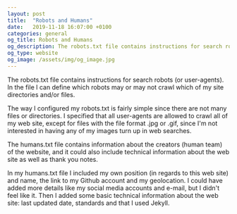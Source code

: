 ```yaml
---
layout: post
title:  "Robots and Humans"
date:   2019-11-18 16:07:00 +0100
categories: general
og_title: Robots and Humans
og_description: The robots.txt file contains instructions for search robots (or user-agents). In the file I can define which robots may or may not crawl which of my site directories and/or files.
og_type: website
og_image: /assets/img/og_image.jpg
---
```

The robots.txt file contains instructions for search robots (or user-agents). In the file I can define which robots may or may not crawl which of my 
site directories and/or files.

The way I configured my robots.txt is fairly simple since there are not many files or directories. I specified that all user-agents are allowed to 
crawl all of my web site, except for files with the file format .jpg or .gif, since I'm not interested in having any of my images turn up in web searches.

The humans.txt file contains information about the creators (human team) of the website, and it could also include technical information about the web site 
as well as thank you notes.

In my humans.txt file I included my own position (in regards to this web site) and name, the link to my Github account and my geolocation. I could have added 
more details like my social media accounts and e-mail, but I didn't feel like it. Then I added some basic technical information about the web site: last 
updated date, standards and that I used Jekyll.